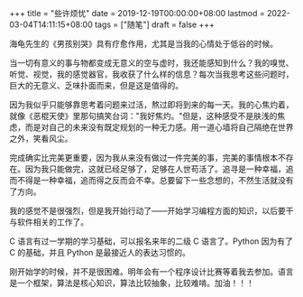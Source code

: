 +++
title = "些许烦忧"
date = 2019-12-19T00:00:00+08:00
lastmod = 2022-03-04T14:11:15+08:00
tags = ["随笔"]
draft = false
+++

海龟先生的《男孩别哭》具有疗愈作用，尤其是当我的心情处于低谷的时候。

当一切有意义的事与物都变成无意义的空与虚时，我还能感知到什么？我的嗅觉、听觉、视觉，我的感觉器官，我收获了什么样的信息？每次当我思考这些问题时，巨大的无意义、乏味扑面而来，但是这是值得的。

因为我似乎只能够靠思考着问题来过活，熬过即将到来的每一天。我的心焦灼着，就像《恶棍天使》里那句搞笑台词："我好焦灼。"但是，这种感受不是肤浅的焦虑，而是对自己的未来没有既定规划的一种无力感。用一道心墙将自己隔绝在世界之外，笑看风尘。

完成确实比完美更重要，因为我从来没有做过一件完美的事，完美的事情根本不存在。因为我只能做完，这就已经足够了，足够在人世苟活了。追寻是一种幸福，追而不得是一种幸福，追而得之反而会不幸。总要留下一些念想的，不然生活就没有了方向。

我的感觉不是很强烈，但是我开始行动了——开始学习编程方面的知识，以后要干与软件相关的工作了。

C 语言有过一学期的学习基础，可以报名来年的二级 C 语言了。Python 因为有了
C 的基础，并且 Python 是最接近人的表达习惯的。

刚开始学的时候，并不是很困难。明年会有一个程序设计比赛等着我去参加。语言是一个框架，算法是核心知识，算法比较抽象，比较难啃。加油！！！